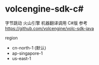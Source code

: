 # volcengine-sdk-c#

字节跳动 火山引擎 机器翻译调用 C#版
参考
https://github.com/volcengine/volc-sdk-java

region
- cn-north-1 (默认)
- ap-singapore-1
- us-east-1
